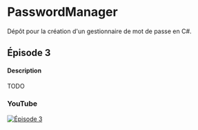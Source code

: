 # PasswordManager
 
Dépôt pour la création d'un gestionnaire de mot de passe en C#.

## Épisode 3

#### Description

TODO

### YouTube

[![Épisode 3](https://i3.ytimg.com/vi/dBAxOReGrCg/maxresdefault.jpg)](https://www.youtube.com/watch?v=dBAxOReGrCg)
